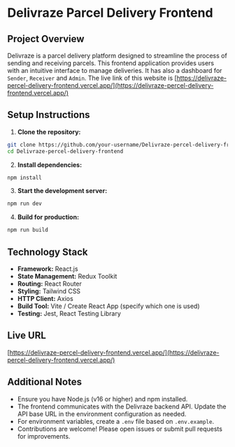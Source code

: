 # Delivraze Parcel Delivery Frontend

## Project Overview

Delivraze is a parcel delivery platform designed to streamline the process of sending and receiving parcels. This frontend application provides users with an intuitive interface to manage deliveries. It has also a dashboard for `Sender`, `Receiver` and `Admin`. The live link of this website is [https://delivraze-percel-delivery-frontend.vercel.app/](https://delivraze-percel-delivery-frontend.vercel.app/)

## Setup Instructions

1. **Clone the repository:**

```bash
git clone https://github.com/your-username/Delivraze-percel-delivery-frontend.git
cd Delivraze-percel-delivery-frontend
```

2. **Install dependencies:**

```bash
npm install
```

3. **Start the development server:**

```bash
npm run dev
```

4. **Build for production:**

```bash
npm run build
```

## Technology Stack

- **Framework:** React.js
- **State Management:** Redux Toolkit
- **Routing:** React Router
- **Styling:** Tailwind CSS
- **HTTP Client:** Axios
- **Build Tool:** Vite / Create React App (specify which one is used)
- **Testing:** Jest, React Testing Library

## Live URL

[https://delivraze-percel-delivery-frontend.vercel.app/](https://delivraze-percel-delivery-frontend.vercel.app/)

## Additional Notes

- Ensure you have Node.js (v16 or higher) and npm installed.
- The frontend communicates with the Delivraze backend API. Update the API base URL in the environment configuration as needed.
- For environment variables, create a `.env` file based on `.env.example`.
- Contributions are welcome! Please open issues or submit pull requests for improvements.
